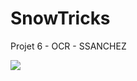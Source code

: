 # SnowTricks
Projet 6 - OCR - SSANCHEZ

<a href="https://codeclimate.com/github/ssanchez91/SnowTricks/maintainability"><img src="https://api.codeclimate.com/v1/badges/cc71ef5cb784992b2e9a/maintainability" /></a>
